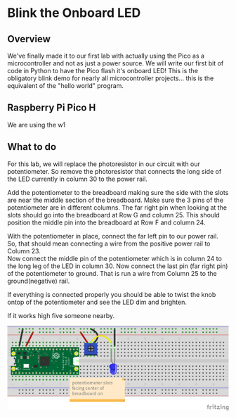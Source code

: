 # Blink the Onboard LED

## Overview

We've finally made it to our first lab with actually using the Pico as a microcontroller and not as just a power source.  We will write our first bit of code in Python to have the Pico flash it's onboard LED!  This is the obligatory blink demo for nearly all microcontroller projects... this is the equivalent of the "hello world" program.

## Raspberry Pi Pico H

We are using the w1

 ## What to do

For this lab, we will replace the photoresistor in our circuit with our potentiometer.  So remove the photoresistor that connects the long side of the LED currently in column 30 to the power rail. 

Add the potentiometer to the breadboard making sure the side with the slots are near the middle section of the breadboard.  Make sure the 3 pins of the potentiometer are in different columns.  The far right pin when looking at the slots should go into the breadboard at Row G and column 25. This should position the middle pin into the breadboard at Row F and column 24.

With the potentiometer in place, connect the far left pin to our power rail. So, that should mean connecting a wire from the positive power rail to Column 23.  
Now connect the middle pin of the potentiometer which is in column 24 to the long leg of the LED in column 30.  Now connect the last pin (far right pin) of the potentiometer to ground.  That is run a wire from Column 25 to the ground(negative) rail.

If everything is connected properly you should be able to twist the knob ontop of the potentiometer and see the LED dim and brighten.  

If it works high five someone nearby.

![Resistor Circuit](/images/4_Circuit_bb.png)